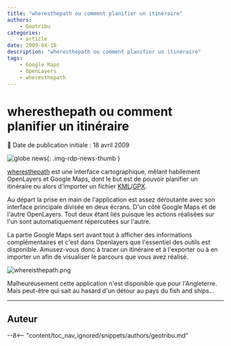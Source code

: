 ```yaml
---
title: "wheresthepath ou comment planifier un itinéraire"
authors:
    - Geotribu
categories:
    - article
date: 2009-04-18
description: "wheresthepath ou comment planifier un itinéraire"
tags:
    - Google Maps
    - OpenLayers
    - wheresthepath
---
```


# wheresthepath ou comment planifier un itinéraire

:calendar: Date de publication initiale : 18 avril 2009

![globe news](https://cdn.geotribu.fr/img/internal/icons-rdp-news/world.png){: .img-rdp-news-thumb }

[wheresthepath](http://wheresthepath.googlepages.com/wheresthepath.htm) est une interface cartographique, mêlant habilement OpenLayers et Google Maps, dont le but est de pouvoir planifier un itinéraire ou alors d'importer un fichier [KML](https://fr.wikipedia.org/wiki/Keyhole_Markup_Language)/[GPX](https://fr.wikipedia.org/wiki/GPX_(format_de_fichier)).

Au départ la prise en main de l'application est assez déroutante avec son interface principale divisée en deux écrans. D'un côtè Google Maps et de l'autre OpenLayers. Tout deux étant liés puisque les actions réalisées sur l'un sont automatiquement répercutées sur l'autre.

La partie Google Maps sert avant tout à afficher des informations complémentaires et c'est dans Openlayers que l'essentiel des outils est disponible. Amusez-vous donc à tracer un itinéraire et à l'exporter ou à en importer un afin de visualiser le parcours que vous avez réalisé.

![whereisthepath.png](https://cdn.geotribu.fr/img/Blog/whereisthepath/whereisthepath.png)

Malheureusement cette application n'est disponible que pour l'Angleterre. Mais peut-être qui sait au hasard d'un détour au pays du fish and ships...

----

## Auteur

--8<-- "content/toc_nav_ignored/snippets/authors/geotribu.md"
